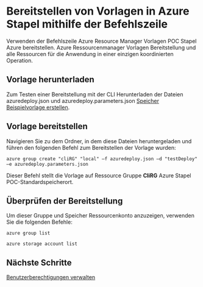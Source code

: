 <properties
    pageTitle="Bereitstellen von Vorlagen mit der Befehlszeile in Azure Stapel | Microsoft Azure"
    description="Erfahren Sie, wie die plattformübergreifende Befehlszeilenschnittstelle (CLI) verwenden, um Vorlagen in der ClientVM oder mit VPN Verbindung zu Azure Stapel bereitzustellen."
    services="azure-stack"
    documentationCenter=""
    authors="heathl17"
    manager="byronr"
    editor=""/>

<tags
    ms.service="azure-stack"
    ms.workload="na"
    ms.tgt_pltfrm="na"
    ms.devlang="na"
    ms.topic="article"
    ms.date="09/26/2016"
    ms.author="helaw"/>

# <a name="deploy-templates-in-azure-stack-using-the-command-line"></a>Bereitstellen von Vorlagen in Azure Stapel mithilfe der Befehlszeile

Verwenden der Befehlszeile Azure Resource Manager Vorlagen POC Stapel Azure bereitstellen. Azure Ressourcenmanager Vorlagen Bereitstellung und alle Ressourcen für die Anwendung in einer einzigen koordinierten Operation.

## <a name="download-template"></a>Vorlage herunterladen        
Zum Testen einer Bereitstellung mit der CLI Herunterladen der Dateien azuredeploy.json und azuredeploy.parameters.json [Speicher Beispielvorlage erstellen](https://github.com/Azure/AzureStack-QuickStart-Templates/tree/master/101-create-storage-account).

## <a name="deploy-template"></a>Vorlage bereitstellen
Navigieren Sie zu dem Ordner, in dem diese Dateien heruntergeladen und führen den folgenden Befehl zum Bereitstellen der Vorlage wurden:

    azure group create "cliRG" "local" –f azuredeploy.json –d "testDeploy" –e azuredeploy.parameters.json

Dieser Befehl stellt die Vorlage auf Ressource Gruppe **CliRG** Azure Stapel POC-Standardspeicherort.

## <a name="validate-template-deployment"></a>Überprüfen der Bereitstellung
Um dieser Gruppe und Speicher Ressourcenkonto anzuzeigen, verwenden Sie die folgenden Befehle:

    azure group list

    azure storage account list

## <a name="next-steps"></a>Nächste Schritte

[Benutzerberechtigungen verwalten](azure-stack-manage-permissions.md)
